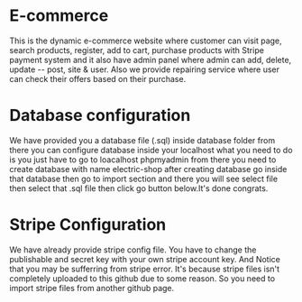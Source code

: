 # E-commerce
This is the dynamic e-commerce website where customer can visit page, search products, register, add to cart, purchase products with Stripe payment system and it also have admin panel where admin can add, delete, update -- post, site &amp; user. Also we provide repairing service where user can check their offers based on their purchase.

# Database configuration
We have provided you a database file (.sql) inside database folder from there you can configure database inside your localhost what you need to do is
you just have to go to loacalhost phpmyadmin from there you need to create database with name electric-shop after creating database go inside that 
database then go to import section and there you will see select file then select that .sql file then click go button below.It's done congrats.

# Stripe Configuration
We have already provide stripe config file. You have to change the publishable and secret key with your own stripe account key.
And Notice that you may be sufferring from stripe error.
It's because stripe files isn't completely uploaded to this github due to some reason. So you need to import stripe files from another github page.
